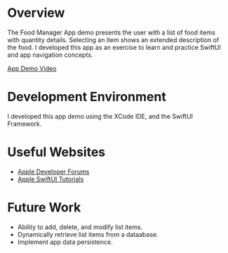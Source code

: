 # Overview

The Food Manager App demo presents the user with a list of food items with quantity details. Selecting an item shows an extended description of the food. I developed this app as an exercise to learn and practice SwiftUI and app navigation concepts.

[App Demo Video](https://youtu.be/NkAYO8AUzpw)

# Development Environment

I developed this app demo using the XCode IDE, and the SwiftUI Framework.

# Useful Websites

* [Apple Developer Forums](https://developer.apple.com/forums/)
* [Apple SwiftUI Tutorials](https://developer.apple.com/tutorials/swiftui)

# Future Work

* Ability to add, delete, and modify list items.
* Dynamically retrieve list items from a dataabase.
* Implement app data persistence.
